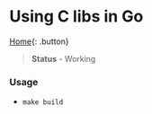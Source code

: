 # Using C libs in Go

[Home](../README.md){: .button}

> **Status** - Working

### Usage

- `make build`
